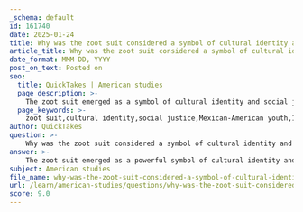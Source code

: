 ```yaml
---
_schema: default
id: 161740
date: 2025-01-24
title: Why was the zoot suit considered a symbol of cultural identity and social justice for Mexican-American youth?
article_title: Why was the zoot suit considered a symbol of cultural identity and social justice for Mexican-American youth?
date_format: MMM DD, YYYY
post_on_text: Posted on
seo:
  title: QuickTakes | American studies
  page_description: >-
    The zoot suit emerged as a symbol of cultural identity and social justice for Mexican-American youth in the 1940s, representing rebellion, resistance against discrimination, and the complex social dynamics of the time.
  page_keywords: >-
    zoot suit,cultural identity,social justice,Mexican-American youth,1940s fashion,youth rebellion,discrimination,Zoot Suit Riots,systemic racism,wartime conformity
author: QuickTakes
question: >-
    Why was the zoot suit considered a symbol of cultural identity and social justice for Mexican-American youth?
answer: >-
    The zoot suit emerged as a powerful symbol of cultural identity and social justice for Mexican-American youth during the 1940s for several reasons:\n\n1. **Cultural Identity**: The zoot suit represented a distinct cultural expression for Mexican-American youth, allowing them to assert their identity in a society that often marginalized them. By adopting this flamboyant style, which included high-waisted, wide-legged trousers and long jackets, they were able to celebrate their heritage and individuality. This fashion choice was a form of resistance against the dominant culture that sought to suppress their identity.\n\n2. **Youth Rebellion**: The 1940s was a time of significant social upheaval, and youth culture was characterized by a desire for self-expression and rebellion against traditional norms. The zoot suit became emblematic of this youth culture, symbolizing a break from conformity and an assertion of autonomy. For many Mexican-American youths, wearing zoot suits was a way to challenge societal expectations and assert their right to exist and express themselves freely.\n\n3. **Response to Discrimination**: The adoption of zoot suits was also a reaction to the discrimination and economic hardship faced by Mexican-Americans. By embracing this style, they were not only making a fashion statement but also standing up against the systemic racism and social injustices that permeated their lives. The Zoot Suit Riots, which erupted in June 1943, highlighted these tensions, as Mexican-American youths were both victims of violence and participants in a struggle for recognition and respect.\n\n4. **Societal Reactions**: The backlash against zoot suits from segments of society, particularly white servicemen, underscored the cultural misunderstandings and racial tensions of the time. The riots that ensued were fueled by perceptions of the zoot suit as a challenge to wartime rationing and conformity, further illustrating how clothing can become a battleground for cultural identity and social justice.\n\n5. **Historical Context**: The Zoot Suit Riots occurred against the backdrop of World War II, a period marked by significant migration, economic change, and the mixing of diverse populations in urban areas. This context is crucial for understanding the emergence of the zoot suit as a symbol of cultural identity, as it was a response to the broader societal changes and the struggles for civil rights that were beginning to take shape.\n\nIn summary, the zoot suit was more than just a fashion statement for Mexican-American youth; it was a powerful symbol of their cultural identity, a form of resistance against discrimination, and a reflection of the broader social dynamics of the time. The Zoot Suit Riots served to highlight the ongoing struggles for recognition and respect within a racially divided society, making the zoot suit a significant emblem of social justice during this era.
subject: American studies
file_name: why-was-the-zoot-suit-considered-a-symbol-of-cultural-identity-and-social-justice-for-mexicanamerican-youth.md
url: /learn/american-studies/questions/why-was-the-zoot-suit-considered-a-symbol-of-cultural-identity-and-social-justice-for-mexicanamerican-youth
score: 9.0
---
```


&nbsp;